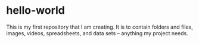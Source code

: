 # hello-world
This is my first repository that I am creating. It is to contain folders and files, images, videos, spreadsheets, and data sets – anything my project needs.
